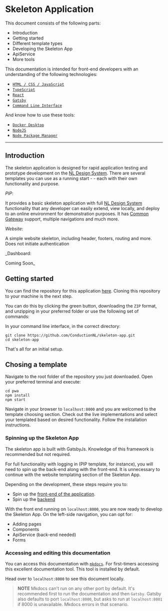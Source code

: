 # Skeleton Application

This document consists of the following parts:

- Introduction
- Getting started
- Different template types
- Developing the Skeleton App
- ApiService
- More tools

This documentation is intended for front-end developers with an understanding of the following technologies:

- [`HTML / CSS / JavaScript`](https://developer.mozilla.org/en-US/docs/Learn)
- [`TypeScript`](https://www.typescriptlang.org/)
- [`React`](https://reactjs.org/)
- [`Gatsby`](https://www.gatsbyjs.com/)
- [`Command Line Interface`](https://www.codecademy.com/article/command-line-interface)

And know how to use these tools:

- [`Docker Desktop`](https://docs.docker.com/desktop/windows/install/)
- [`NodeJS`](https://nodejs.org/en/)
- [`Node Package Manager`](https://www.npmjs.com/)

---

## Introduction

The skeleton application is designed for rapid application testing and prototype development on the [NL Design System](http://storybook.nldesignsystem.nl/?path=/story/nl-design-system-introductie--page). There are several templates you can use as a running start - - each with their own functionality and purpose.

_PIP_:

It provides a basic skeleton application with full [NL Design System](http://storybook.nldesignsystem.nl/?path=/story/nl-design-system-introductie--page) functionality that any developer can easily extend, view locally, and deploy to an online environment for demonstration purposes. It has [Common Gateway](https://github.com/CommonGateway) support, multiple navigations and much more.

_Website_:

A simple website skeleton, including header, footers, routing and more. Does not initiate authentication

_Dashboard:

Coming Soon_

## Getting started

You can find the repository for this application [here](https://github.com/ConductionNL/skeleton-app). Cloning this repository to your machine is the next step.

You can do this by clicking the green button, downloading the `ZIP` format, and unzipping in your preferred folder or use the following set of commands:

In your command line interface, in the correct directory:

``` cli
git clone https://github.com/ConductionNL/skeleton-app.git
cd skeleton-app
```

That's all for an initial setup.

## Chosing a template

Navigate to the root folder of the repository you just downloaded. Open your preferred terminal and execute:

```CLI
cd pwa
npm install
npm start
```

Navigate in your browser to `localhost:8000` and you are welcomed to the template choosing section. Check out the live implementations and select your templated based on desired functionality. Follow the installation instructions.

### Spinning up the Skeleton App

The skeleton app is built with GatsbyJs. Knowledge of this framework is recommended but not required.

For full functionality with logging in (PIP template, for instance), you will need to spin up the back-end along with the front-end. It is unnecessary to continue with the website templating section of the Skeleton App.

Depending on the development, these steps require you to:

- Spin up the [front-end of the application](./frontend.md).
- Spin up the [backend](./backend.md)

With the front end running on `localhost:8000`, you are now ready to develop the Skeleton App. On the left-side navigation, you can opt for:

- Adding pages
- Components
- ApiService (back-end needed)
- Forms

### Accessing and editing this documentation

You can access this documentation with [`mkdocs`](https://www.mkdocs.org/). For first-timers accessing this excellent documentation tool. This tool is installed by default.

Head over to `localhost:8000` to see this document locally.

>__NOTE__ Mkdocs can't run on any other port by default. It's recommended first to run the documentation and then `Gatsby`. Gatsby also defaults to port `localhost:8000`, but asks to run at `localhost:8001` if 8000 is unavailable. Mkdocs errors in that scenario.
